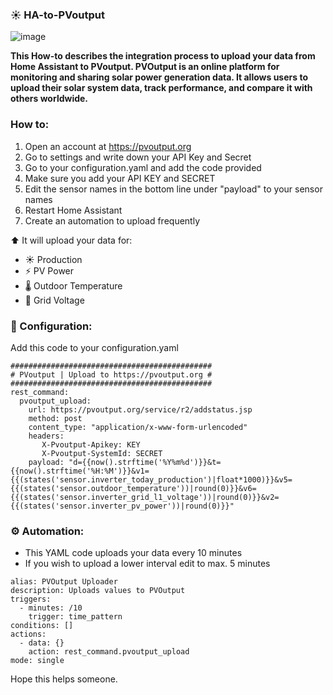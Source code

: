 ### ☀️ HA-to-PVoutput
![image](https://github.com/user-attachments/assets/d9447d8c-bd72-45d8-b931-5f638e516f5c)

**This How-to describes the integration process to upload your data from Home Assistant to PVoutput.
PVOutput is an online platform for monitoring and sharing solar power generation data. It allows users to upload their solar system data, track performance, and compare it with others worldwide.**

### How to:
1. Open an account at https://pvoutput.org
2. Go to settings and write down your API Key and Secret
3. Go to your configuration.yaml and add the code provided
3. Make sure you add your API KEY and SECRET
4. Edit the sensor names in the bottom line under "payload" to your sensor names
5. Restart Home Assistant
6. Create an automation to upload frequently

⬆️ It will upload your data for:

- ☀️ Production
- ⚡ PV Power
- 🌡️ Outdoor Temperature
- 🔌 Grid Voltage

### 🔧 Configuration:
Add this code to your configuration.yaml
```
#############################################
# PVoutput | Upload to https://pvoutput.org #
#############################################
rest_command:
  pvoutput_upload:
    url: https://pvoutput.org/service/r2/addstatus.jsp
    method: post
    content_type: "application/x-www-form-urlencoded"
    headers:
       X-Pvoutput-Apikey: KEY
       X-Pvoutput-SystemId: SECRET
    payload: "d={{now().strftime('%Y%m%d')}}&t={{now().strftime('%H:%M')}}&v1={{(states('sensor.inverter_today_production')|float*1000)}}&v5={{(states('sensor.outdoor_temperature'))|round(0)}}&v6={{(states('sensor.inverter_grid_l1_voltage'))|round(0)}}&v2={{(states('sensor.inverter_pv_power'))|round(0)}}"
``` 

### ⚙️ Automation:
- This YAML code uploads your data every 10 minutes
 - If you wish to upload a lower interval edit to max. 5 minutes
```
alias: PVOutput Uploader
description: Uploads values to PVOutput
triggers:
  - minutes: /10
    trigger: time_pattern
conditions: []
actions:
  - data: {}
    action: rest_command.pvoutput_upload
mode: single
```

Hope this helps someone.
